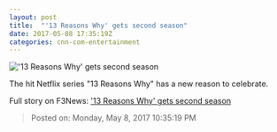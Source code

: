```yaml
---
layout: post
title:  "'13 Reasons Why' gets second season"
date: 2017-05-08 17:35:19Z
categories: cnn-com-entertainment
---
```


!['13 Reasons Why' gets second season](http://i2.cdn.cnn.com/cnnnext/dam/assets/170330143534-13-reasons-why-super-tease.jpg)

The hit Netflix series "13 Reasons Why" has a new reason to celebrate.


Full story on F3News: ['13 Reasons Why' gets second season](http://www.f3nws.com/n/vCGtDF)

> Posted on: Monday, May 8, 2017 10:35:19 PM
